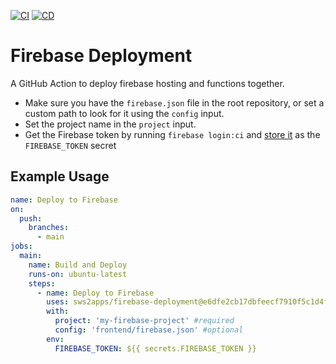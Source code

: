 [![CI](https://github.com/sws2apps/firebase-deployment/actions/workflows/ci.yml/badge.svg)](https://github.com/sws2apps/firebase-deployment/actions/workflows/ci.yml)
[![CD](https://github.com/sws2apps/firebase-deployment/actions/workflows/publish.yml/badge.svg)](https://github.com/sws2apps/firebase-deployment/actions/workflows/publish.yml)

# Firebase Deployment

A GitHub Action to deploy firebase hosting and functions together.

- Make sure you have the `firebase.json` file in the root repository, or set a custom path to look for it using the `config` input.
- Set the project name in the `project` input.
- Get the Firebase token by running `firebase login:ci` and [store it](https://help.github.com/en/articles/virtual-environments-for-github-actions#creating-and-using-secrets-encrypted-variables) as the `FIREBASE_TOKEN` secret

## Example Usage

```yaml
name: Deploy to Firebase
on:
  push:
    branches:
      - main
jobs:
  main:
    name: Build and Deploy
    runs-on: ubuntu-latest
    steps:
      - name: Deploy to Firebase
        uses: sws2apps/firebase-deployment@e6dfe2cb17dbfeecf7910f5c1d4fee2f0c07deb5
        with:
          project: 'my-firebase-project' #required
          config: 'frontend/firebase.json' #optional
        env:
          FIREBASE_TOKEN: ${{ secrets.FIREBASE_TOKEN }}
```
